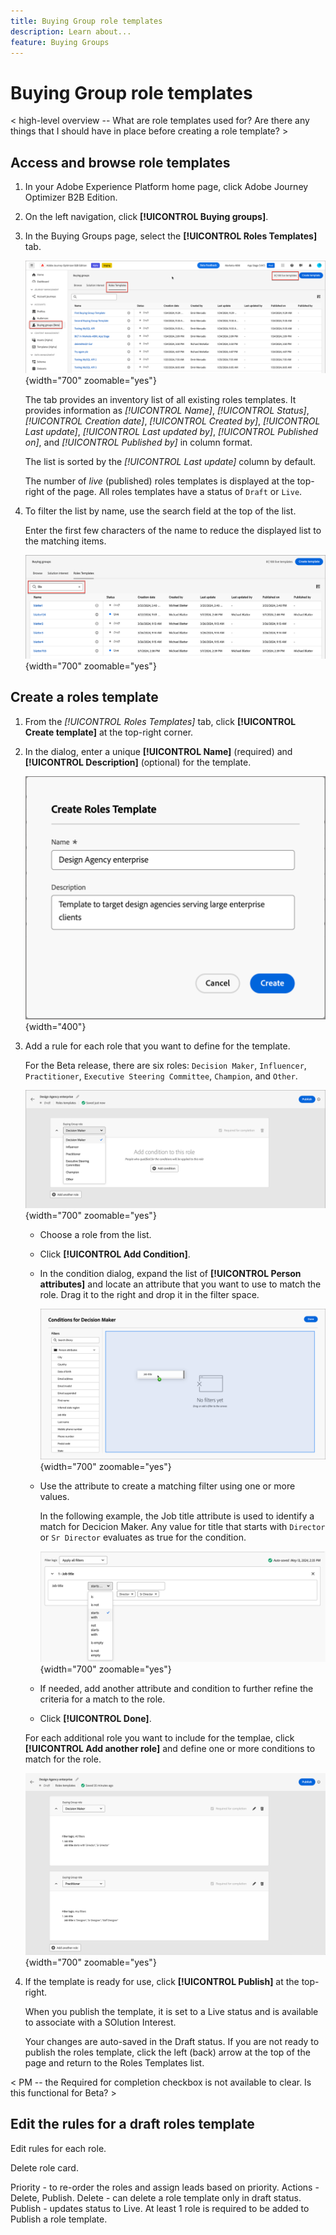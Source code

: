 ```yaml
---
title: Buying Group role templates
description: Learn about...
feature: Buying Groups
---
```


# Buying Group role templates

< high-level overview -- What are role templates used for? Are there any things that I should have in place before creating a role template? >

## Access and browse role templates

1. In your Adobe Experience Platform home page, click Adobe Journey Optimizer B2B Edition.

1. On the left navigation, click **[!UICONTROL Buying groups]**.

1. In the Buying Groups page, select the **[!UICONTROL Roles Templates]** tab.

   ![Roles Templates tab](assets/roles-templates-tab.png){width="700" zoomable="yes"}

   The tab provides an inventory list of all existing roles templates. It provides information as _[!UICONTROL Name]_, _[!UICONTROL Status]_, _[!UICONTROL Creation date]_, _[!UICONTROL Created by]_, _[!UICONTROL Last update]_, _[!UICONTROL Last updated by]_, _[!UICONTROL Published on]_, and _[!UICONTROL Published by]_ in column format. 

   The list is sorted by the _[!UICONTROL Last update]_ column by default.

   The number of _live_ (published) roles templates is displayed at the top-right of the page. All roles templates have a status of `Draft` or `Live`.

1. To filter the list by name, use the search field at the top of the list.

   Enter the first few characters of the name to reduce the displayed list to the matching items. 

   ![Roles Templates filtering by search string](assets/roles-templates-search.png){width="700" zoomable="yes"}

## Create a roles template

1. From the _[!UICONTROL Roles Templates]_ tab, click **[!UICONTROL Create template]** at the top-right corner.

1. In the dialog, enter a unique **[!UICONTROL Name]** (required) and **[!UICONTROL Description]** (optional) for the template.

   ![Create Roles Template dialog](assets/roles-template-create-dialog.png){width="400"}

1. Add a rule for each role that you want to define for the template.

   For the Beta release, there are six roles: `Decision Maker`, `Influencer`, `Practitioner`, `Executive Steering Committee`, `Champion`, and `Other`.

   ![Buying group roles list](./assets/roles-template-create-roles-list.png){width="700" zoomable="yes"}

    * Choose a role from the list.
    * Click **[!UICONTROL Add Condition]**.

    * In the condition dialog, expand the list of **[!UICONTROL Person attributes]** and locate an attribute that you want to use to match the role. Drag it to the right and drop it in the filter space. 

       ![Roles template add condition drag attribute](assets/roles-template-role-attribute.png){width="700" zoomable="yes"}

    * Use the attribute to create a matching filter using one or more values. 
    
       In the following example, the Job title attribute is used to identify a match for Decicion Maker. Any value for title that starts with `Director` or `Sr Director` evaluates as true for the condition.

       ![Roles template condition example using job title](assets/roles-template-condition-example-job-title.png){width="700" zoomable="yes"}

    * If needed, add another attribute and condition to further refine the criteria for a match to the role.

    * Click **[!UICONTROL Done]**.

    For each additional role you want to include for the templae, click **[!UICONTROL Add another role]** and define one or more conditions to match for the role.

    ![Roles template with multiple roles defined](assets/roles-template-multiple-roles.png){width="700" zoomable="yes"}

1. If the template is ready for use, click **[!UICONTROL Publish]** at the top-right.

    When you publish the template, it is set to a Live status and is available to associate with a SOlution Interest. 

    Your changes are auto-saved in the Draft status. If you are not ready to publish the roles template, click the left (back) arrow at the top of the page and return to the Roles Templates list. 


< PM -- the Required for completion checkbox is not available to clear. Is this functional for Beta? >

<!-- Required for completion checkbox - select this for a role if it is required to calculate the completeness score. -->

## Edit the rules for a draft roles template

Edit rules for each role.

Delete role card.

Priority - to re-order the roles and assign leads based on priority.
Actions - Delete, Publish.
Delete - can delete a role template only in draft status.
Publish - updates status to Live. At least 1 role is required to be added to Publish a role template.